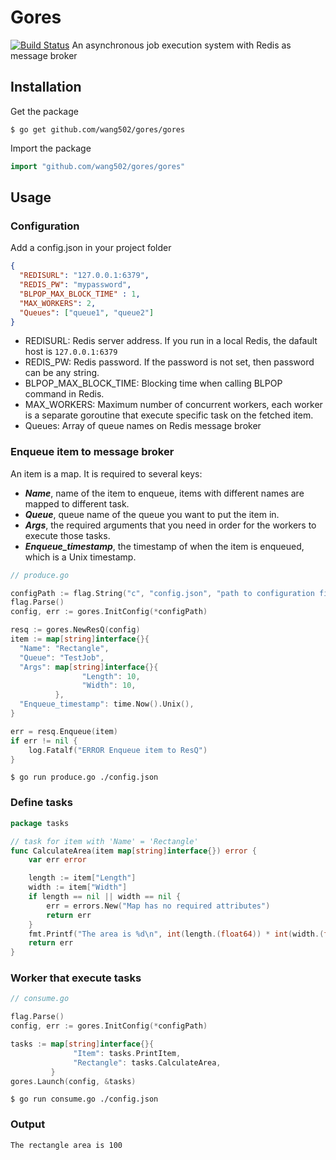 # Gores
[![Build Status](https://travis-ci.com/wang502/gores.svg?token=KeHkjMsksZ2RWDDg6h5k&branch=master)](https://travis-ci.org/wang502/gores)
An asynchronous job execution system with Redis as message broker

## Installation
Get the package
```
$ go get github.com/wang502/gores/gores
```
Import the package
```go
import "github.com/wang502/gores/gores"
```

## Usage
### Configuration
Add a config.json in your project folder
```json
{
  "REDISURL": "127.0.0.1:6379",
  "REDIS_PW": "mypassword",
  "BLPOP_MAX_BLOCK_TIME" : 1,
  "MAX_WORKERS": 2,
  "Queues": ["queue1", "queue2"]
}
```
- REDISURL: Redis server address. If you run in a local Redis, the dafault host is ```127.0.0.1:6379```
- REDIS_PW: Redis password. If the password is not set, then password can be any string.
- BLPOP_MAX_BLOCK_TIME: Blocking time when calling BLPOP command in Redis.
- MAX_WORKERS: Maximum number of concurrent workers, each worker is a separate goroutine that execute specific task on the fetched item.
- Queues: Array of queue names on Redis message broker

### Enqueue item to message broker
An item is a map. It is required to several keys:
- ***Name***, name of the item to enqueue, items with different names are mapped to different task.
- ***Queue***, queue name of the queue you want to put the item in.
- ***Args***, the required arguments that you need in order for the workers to execute those tasks.
- ***Enqueue_timestamp***, the timestamp of when the item is enqueued, which is a Unix timestamp.

```go
// produce.go

configPath := flag.String("c", "config.json", "path to configuration file")
flag.Parse()
config, err := gores.InitConfig(*configPath)

resq := gores.NewResQ(config)
item := map[string]interface{}{
  "Name": "Rectangle",
  "Queue": "TestJob",
  "Args": map[string]interface{}{
                "Length": 10,
                "Width": 10,
          },
  "Enqueue_timestamp": time.Now().Unix(),
}

err = resq.Enqueue(item)
if err != nil {
	log.Fatalf("ERROR Enqueue item to ResQ")
}
```

```
$ go run produce.go ./config.json
```

### Define tasks
```go
package tasks

// task for item with 'Name' = 'Rectangle'
func CalculateArea(item map[string]interface{}) error {
    var err error

    length := item["Length"]
    width := item["Width"]
    if length == nil || width == nil {
        err = errors.New("Map has no required attributes")
        return err
    }
    fmt.Printf("The area is %d\n", int(length.(float64)) * int(width.(float64)))
    return err
}
```

### Worker that execute tasks
```go
// consume.go

flag.Parse()
config, err := gores.InitConfig(*configPath)

tasks := map[string]interface{}{
              "Item": tasks.PrintItem,
              "Rectangle": tasks.CalculateArea,
         }
gores.Launch(config, &tasks)
```

```
$ go run consume.go ./config.json
```

### Output
```
The rectangle area is 100
```
